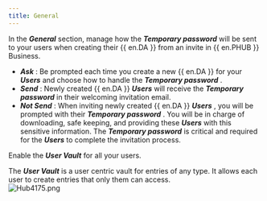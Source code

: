 ```yaml
---
title: General
---
```

In the ***General*** section, manage how the ***Temporary password*** will be sent to your users when creating their {{ en.DA }} from an invite in {{ en.PHUB }} Business.  

* ***Ask*** : Be prompted each time you create a new {{ en.DA }} for your ***Users*** and choose how to handle the ***Temporary password*** .  
* ***Send*** : Newly created {{ en.DA }} &#32; ***Users*** will receive the ***Temporary password*** in their welcoming invitation email.  
* ***Not Send*** : When inviting newly created {{ en.DA }} &#32; ***Users*** , you will be prompted with their ***Temporary password*** . You will be in charge of downloading, safe keeping, and providing these ***Users*** with this sensitive information. The ***Temporary password*** is critical and required for the ***Users*** to complete the invitation process.  

Enable the ***User Vault*** for all your users.  

The ***User Vault*** is a user centric vault for entries of any type. It allows each user to create entries that only them can access.  
![Hub4175.png](/img/en/hub/Hub4175.png) 

